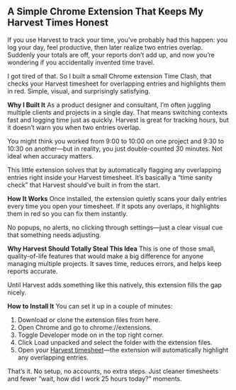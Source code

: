## A Simple Chrome Extension That Keeps My Harvest Times Honest

If you use Harvest to track your time, you’ve probably had this happen: you log your day, feel productive, then later realize two entries overlap. Suddenly your totals are off, your reports don’t add up, and now you’re wondering if you accidentally invented time travel.

I got tired of that. So I built a small Chrome extension Time Clash, that checks your Harvest timesheet for overlapping entries and highlights them in red. Simple, visual, and surprisingly satisfying.

**Why I Built It**
As a product designer and consultant, I’m often juggling multiple clients and projects in a single day. That means switching contexts fast and logging time just as quickly. Harvest is great for tracking hours, but it doesn’t warn you when two entries overlap.

You might think you worked from 9:00 to 10:00 on one project and 9:30 to 10:30 on another—but in reality, you just double-counted 30 minutes. Not ideal when accuracy matters.

This little extension solves that by automatically flagging any overlapping entries right inside your Harvest timesheet. It’s basically a “time sanity check” that Harvest should’ve built in from the start.

**How It Works**
Once installed, the extension quietly scans your daily entries every time you open your timesheet. If it spots any overlaps, it highlights them in red so you can fix them instantly.

No popups, no alerts, no clicking through settings—just a clear visual cue that something needs adjusting.

**Why Harvest Should Totally Steal This Idea**
This is one of those small, quality-of-life features that would make a big difference for anyone managing multiple projects. It saves time, reduces errors, and helps keep reports accurate.

Until Harvest adds something like this natively, this extension fills the gap nicely.

**How to Install It**
You can set it up in a couple of minutes:

 1. Download or clone the extension files from here.
 2. Open Chrome and go to chrome://extensions. 
 3. Toggle Developer mode on in the top right corner. 
 4. Click Load unpacked and select the folder with the extension files.  
 5. Open your [Harvest timesheet](https://www.mekuriageti.net/fixing-the-overlap/#:~:text=A%20Simple%20Chrome,hours%20today?%E2%80%9D%20moments.)—the extension will automatically highlight any overlapping entries.

That’s it. No setup, no accounts, no extra steps. Just cleaner timesheets and fewer “wait, how did I work 25 hours today?” moments.


